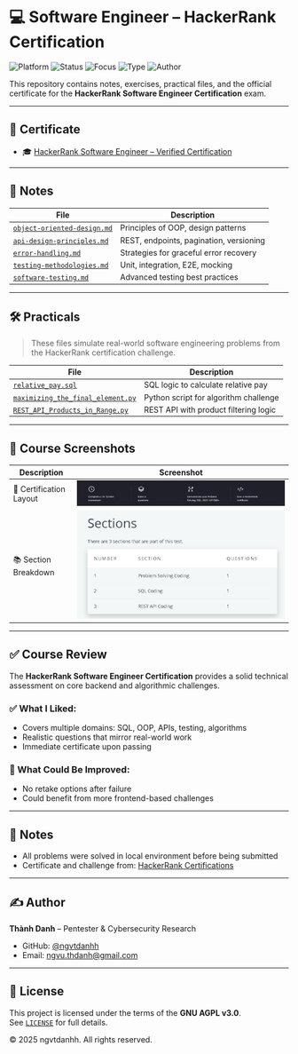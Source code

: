 # 💻 Software Engineer – HackerRank Certification

![Platform](https://img.shields.io/badge/HackerRank-Certified-brightgreen?style=flat-square&logo=hackerrank)
![Status](https://img.shields.io/badge/Status-Completed-blue?style=flat-square&logo=verizon)
![Focus](https://img.shields.io/badge/Area-Software%20Engineering-informational?style=flat-square&logo=codesignal)
![Type](https://img.shields.io/badge/Type-Assessment-orange?style=flat-square&logo=openaccess)
![Author](https://img.shields.io/badge/Maintainer-Thành%20Danh-blueviolet?style=flat-square&logo=github)

This repository contains notes, exercises, practical files, and the official certificate for the **HackerRank Software Engineer Certification** exam.

---

## 📜 Certificate

- 🎓 [HackerRank Software Engineer – Verified Certification](./cert/software_engineer-certificate.jpg)

---

## 📘 Notes

| File                         | Description |
|------------------------------|-------------|
| [`object-oriented-design.md`](./notes/object-oriented-design.md) | Principles of OOP, design patterns |
| [`api-design-principles.md`](./notes/api-design-principles.md)   | REST, endpoints, pagination, versioning |
| [`error-handling.md`](./notes/error-handling.md)                 | Strategies for graceful error recovery |
| [`testing-methodologies.md`](./notes/testing-methodologies.md)   | Unit, integration, E2E, mocking |
| [`software-testing.md`](./notes/software-testing.md)             | Advanced testing best practices |

---

## 🛠️ Practicals

> These files simulate real-world software engineering problems from the HackerRank certification challenge.

| File                                 | Description                             |
|--------------------------------------|-----------------------------------------|
| [`relative_pay.sql`](./practicals/relative_pay.sql)         | SQL logic to calculate relative pay     |
| [`maximizing_the_final_element.py`](./practicals/maximizing_the_final_element.py) | Python script for algorithm challenge   |
| [`REST_API_Products_in_Range.py`](./practicals/REST_API_Products_in_Range.py)     | REST API with product filtering logic   |

---

## 📸 Course Screenshots

| Description              | Screenshot |
|--------------------------|------------|
| 🧭 Certification Layout   | ![](./screenshots/hackerrank-course.png) |
| 📚 Section Breakdown      | ![](./screenshots/hackerrank-sections.png) |

---

## ✅ Course Review

The **HackerRank Software Engineer Certification** provides a solid technical assessment on core backend and algorithmic challenges.

### ✅ What I Liked:

- Covers multiple domains: SQL, OOP, APIs, testing, algorithms  
- Realistic questions that mirror real-world work  
- Immediate certificate upon passing

### 🔧 What Could Be Improved:

- No retake options after failure  
- Could benefit from more frontend-based challenges

---

## 📌 Notes

- All problems were solved in local environment before being submitted
- Certificate and challenge from: [HackerRank Certifications](https://www.hackerrank.com/skills-directory)

---

## ✍️ Author

**Thành Danh** – Pentester & Cybersecurity Research  

- GitHub: [@ngvtdanhh](https://github.com/ngvtdanhh)  
- Email: ngvu.thdanh@gmail.com

---

## 📄 License

This project is licensed under the terms of the **GNU AGPL v3.0**.  
See [`LICENSE`](./LICENSE) for full details.

© 2025 ngvtdanhh. All rights reserved.
